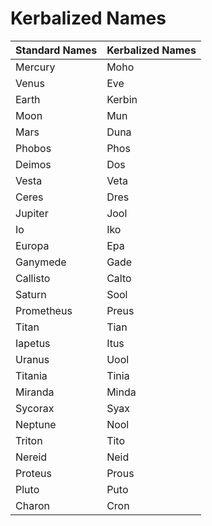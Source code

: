 # Kerbalized Names

| Standard Names | Kerbalized Names |
|----------------|------------------|
| Mercury | Moho |
| Venus | Eve |
| Earth | Kerbin |
| Moon | Mun |
| Mars | Duna |
| Phobos | Phos |
| Deimos | Dos |
| Vesta | Veta |
| Ceres | Dres |
| Jupiter | Jool |
| Io | Iko |
| Europa | Epa |
| Ganymede | Gade |
| Callisto | Calto |
| Saturn | Sool |
| Prometheus | Preus |
| Titan | Tian |
| Iapetus | Itus |
| Uranus | Uool |
| Titania | Tinia |
| Miranda | Minda |
| Sycorax | Syax |
| Neptune | Nool |
| Triton | Tito |
| Nereid | Neid |
| Proteus | Prous |
| Pluto | Puto |
| Charon | Cron |
